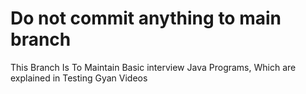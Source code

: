 # Do not commit anything to main branch
This Branch Is To Maintain Basic interview Java Programs, Which are explained in Testing Gyan Videos